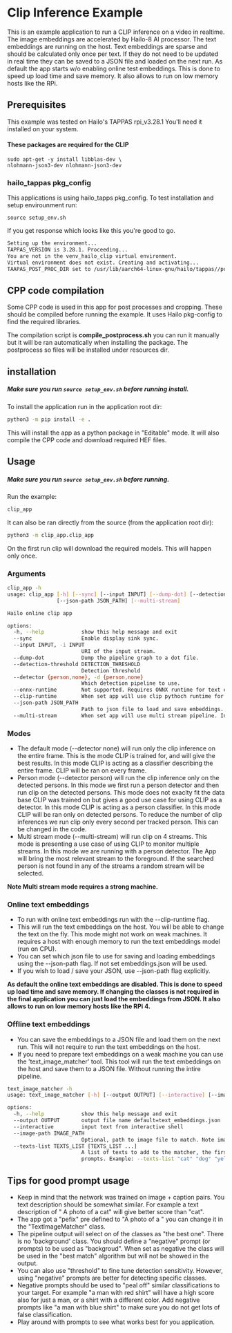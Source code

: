 # Clip Inference Example

This is an example application to run a CLIP inference on a video in realtime.
The image embeddings are accelerated by Hailo-8 AI processor.
The text embeddings are running on the host. Text embeddings are sparse and should be calculated only once per text. If they do not need to be updated in real time they can be saved to a JSON file and loaded on the next run.
As default the app starts w/o enabling online test embeddings. This is done to speed up load time and save memory. It also allows to run on low memory hosts like the RPi.

## Prerequisites
This example was tested on Hailo's TAPPAS rpi_v3.28.1
You'll need it installed on your system.

#### These packages are required for the CLIP
```
sudo apt-get -y install libblas-dev \
nlohmann-json3-dev nlohmann-json3-dev
```
### hailo_tappas pkg_config
This applications is using hailo_tapps pkg_config. 
To test installation and setup envirounment run:
```
source setup_env.sh
```
If you get response which looks like this you're good to go.

```bash
Setting up the environment...
TAPPAS_VERSION is 3.28.1. Proceeding...
You are not in the venv_hailo_clip virtual environment.
Virtual environment does not exist. Creating and activating...
TAAPAS_POST_PROC_DIR set to /usr/lib/aarch64-linux-gnu/hailo/tappas//post-process/
```

## CPP code compilation
Some CPP code is used in this app for post processes and cropping. These should be compiled before running the example. It uses Hailo pkg-config to find the required libraries.

The compilation script is **compile_postprocess.sh** you can run it manually but it will be ran automatically when installing the package.
The postprocess so files will be installed under resources dir.


## installation
##### Make sure you run `source setup_env.sh` before running install.
To install the application run in the application root dir:
```bash 
python3 -m pip install -e .
```
This will install the app as a python package in "Editable" mode. It will also compile the CPP code and download required HEF files.

## Usage
##### Make sure you run `source setup_env.sh` before running.

Run the example:
```bash
clip_app
```
It can also be ran directly from the source (from the application root dir):
```bash
python3 -m clip_app.clip_app
```

On the first run clip will download the required models. This will happen only once.

### Arguments
```bash
clip_app -h
usage: clip_app [-h] [--sync] [--input INPUT] [--dump-dot] [--detection-threshold DETECTION_THRESHOLD] [--detector {person,none}] [--onnx-runtime] [--clip-runtime]
                [--json-path JSON_PATH] [--multi-stream]

Hailo online clip app

options:
  -h, --help            show this help message and exit
  --sync                Enable display sink sync.
  --input INPUT, -i INPUT
                        URI of the input stream.
  --dump-dot            Dump the pipeline graph to a dot file.
  --detection-threshold DETECTION_THRESHOLD
                        Detection threshold
  --detector {person,none}, -d {person,none}
                        Which detection pipeline to use.
  --onnx-runtime        Not supported. Requires ONNX runtime for text embedding.
  --clip-runtime        When set app will use clip pythoch runtime for text embedding.
  --json-path JSON_PATH
                        Path to json file to load and save embeddings. If not set embeddings.json will be used.
  --multi-stream        When set app will use multi stream pipeline. In this mode detector is set to person.
```

### Modes
- The default mode (--detector none) will run only the clip inference on the entire frame. This is the mode CLIP is trained for, and will give the best results. In this mode CLIP is acting as a classifier describing the entire frame. CLIP will be ran on every frame.
- Person mode (--detector person) will run the clip inference only on the detected persons. In this mode we first run a person detector and then run clip on the detected persons. This mode does not exaclty fit the data base CLIP was trained on but gives a good use case for using CLIP as a detector. In this mode CLIP is acting as a person classifier. In this mode CLIP will be ran only on detected persons. To reduce the number of clip inferences we run clip only every second per tracked person. This can be changed in the code.
- Multi stream mode (--multi-stream) will run clip on 4 streams. This mode is presenting a use case of using CLIP to monitor multiple streams. In this mode we are running with a person detector. The App will bring the most relevant stream to the foreground. If the searched person is not found in any of the streams a random stream will be selected.
  
**Note Multi stream mode requires a strong machine.**

### Online text embeddings
- To run with online text embeddings run with the --clip-runtime flag. 
- This will run the text embeddings on the host. You will be able to change the text on the fly. This mode might not work on weak machines. It requires a host with enough memory to run the text embeddings model (run on CPU).
- You can set which json file to use for saving and loading embeddings using the --json-path flag. If not set embeddings.json will be used.
- If you wish to load / save your JSON, use --json-path flag explicitly.


**As default the online text embeddings are disabled. This is done to speed up load time and save memory. If changing the classes is not required in the final application you can just load the embeddings from JSON. It also allows to run on low memory hosts like the RPi 4.** 

### Offline text embeddings
- You can save the embeddings to a JSON file and load them on the next run. This will not require to run the text embeddings on the host.
- If you need to prepare text embeddings on a weak machine you can use the 'text_image_matcher' tool. This tool will run the text embeddings on the host and save them to a JSON file. Without running the intire pipeline.
``` bash
text_image_matcher -h
usage: text_image_matcher [-h] [--output OUTPUT] [--interactive] [--image-path IMAGE_PATH] [--texts-list TEXTS_LIST [TEXTS_LIST ...]]

options:
  -h, --help            show this help message and exit
  --output OUTPUT       output file name default=text_embeddings.json
  --interactive         input text from interactive shell
  --image-path IMAGE_PATH
                        Optional, path to image file to match. Note image embeddings are not running on Hailo here.
  --texts-list TEXTS_LIST [TEXTS_LIST ...]
                        A list of texts to add to the matcher, the first one will be the searched text, the others will be considered negative
                        prompts. Example: --texts-list "cat" "dog" "yellow car"
```

## Tips for good prompt usage
- Keep in mind that the network was trained on image + caption pairs. You text description should be somewhat similar. For example a text description of " A photo of a cat" will give better score than "cat".
- The app got a "pefix" pre defined to "A photo of a " you can change it in the "TextImageMatcher" class.
- The pipeline output will select on of the classes as "the best one". There is no 'background' class. You should define a "negative" prompt (or prompts) to be used as "backgroud". When set as negative the class will be used in the "best match" algorithm but will not be showed in the output.
- You can also use "threshold" to fine tune detection sensitivity. However, using "negative" prompts are better for detecting specific classes.
- Negative prompts should be used to "peal off" similar classifications to your target. For example "a man with red shirt" will have a high score also for just a man, or a shirt with a different color. Add negative prompts like "a man with blue shirt" to make sure you do not get lots of false classification.
- Play around with prompts to see what works best for you application.
